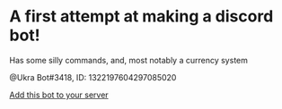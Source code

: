 # A first attempt at making a discord bot!
Has some silly commands, and, most notably a currency system

@Ukra Bot#3418, ID: 1322197604297085020

[Add this bot to your server](https://discord.com/oauth2/authorize?client_id=1322197604297085020&permissions=268635136&integration_type=0&scope=bot)
